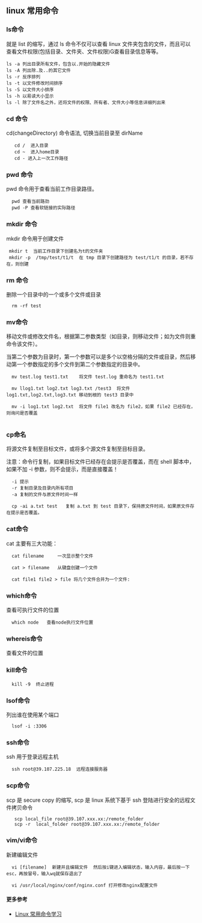 ## linux 常用命令

### ls命令
   
   就是 list 的缩写，通过 ls 命令不仅可以查看 linux 文件夹包含的文件，而且可以查看文件权限(包括目录、文件夹、文件权限)查看目录信息等等。

```
ls -a 列出目录所有文件，包含以.开始的隐藏文件
ls -A 列出除.及..的其它文件
ls -r 反序排列
ls -t 以文件修改时间排序
ls -S 以文件大小排序
ls -h 以易读大小显示
ls -l 除了文件名之外，还将文件的权限、所有者、文件大小等信息详细列出来
```

### cd 命令

cd(changeDirectory) 命令语法, 切换当前目录至 dirName

```
   cd /  进入目录
   cd ~  进入home目录
   cd - 进入上一次工作路径
```

### pwd 命令

pwd 命令用于查看当前工作目录路径。

```
  pwd 查看当前路劲
  pwd -P 查看软链接的实际路径
```

### mkdir 命令

mkdir 命令用于创建文件

```
 mkdir t  当前工作目录下创建名为t的文件夹
 mkdir -p  /tmp/test/t1/t  在 tmp 目录下创建路径为 test/t1/t 的目录，若不存在，则创建
```


### rm 命令
删除一个目录中的一个或多个文件或目录

```
  rm -rf test
```

### mv命令

移动文件或修改文件名，根据第二参数类型（如目录，则移动文件；如为文件则重命令该文件）。

当第二个参数为目录时，第一个参数可以是多个以空格分隔的文件或目录，然后移动第一个参数指定的多个文件到第二个参数指定的目录中。

```
  mv test.log test1.txt    将文件 test.log 重命名为 test1.txt
  
  mv llog1.txt log2.txt log3.txt /test3  将文件 log1.txt,log2.txt,log3.txt 移动到根的 test3 目录中
 
  mv -i log1.txt log2.txt  将文件 file1 改名为 file2，如果 file2 已经存在，则询问是否覆盖
  
```

### cp命名

将源文件复制至目标文件，或将多个源文件复制至目标目录。

注意：命令行复制，如果目标文件已经存在会提示是否覆盖，而在 shell 脚本中，如果不加 -i 参数，则不会提示，而是直接覆盖！

```
  -i 提示
  -r 复制目录及目录内所有项目
  -a 复制的文件与原文件时间一样 
  
  cp -ai a.txt test   复制 a.txt 到 test 目录下，保持原文件时间，如果原文件存在提示是否覆盖。

```

### cat命令

cat 主要有三大功能：

```
  cat filename     一次显示整个文件
  
  cat > filename   从键盘创建一个文件
  
  cat file1 file2 > file 将几个文件合并为一个文件:

```


### which命令
查看可执行文件的位置

```
  which node   查看node执行文件位置
```

### whereis命令

查看文件的位置

### kill命令

```
  kill -9  终止进程
```

### lsof命令

列出谁在使用某个端口

```
  lsof -i :3306
```

### ssh命令

ssh 用于登录远程主机

```
  ssh root@39.107.225.18  远程连接服务器
```

###  scp命令

scp 是 secure copy 的缩写, scp 是 linux 系统下基于 ssh 登陆进行安全的远程文件拷贝命令
```
   scp local_file root@39.107.xxx.xx:/remote_folder
   scp -r  local_folder root@39.107.xxx.xx:/remote_folder
```

### vim/vi命令

新建编辑文件

```
  vi [filename]  新建并且编辑文件  然后按i键进入编辑状态，输入内容，最后按一下esc，再按冒号，输入wq就保存退出了
  
  vi /usr/local/nginx/conf/nginx.conf 打开修改nginx配置文件

```









#### 更多参考

- [Linux 常用命令学习](https://www.runoob.com/w3cnote/linux-common-command-2.html)
